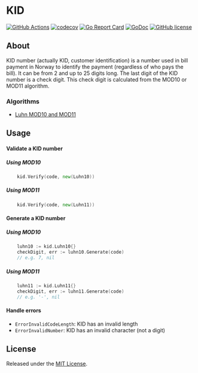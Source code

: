 # KID

[![GitHub Actions](https://github.com/limoli/kid/workflows/Go/badge.svg?branch=main)](https://github.com/limoli/kid/actions?query=workflow%3AGo+branch%3Amain)
[![codecov](https://codecov.io/gh/limoli/kid/branch/master/graph/badge.svg)](https://codecov.io/gh/limoli/kid)
[![Go Report Card](https://goreportcard.com/badge/limoli/kid)](https://goreportcard.com/report/limoli/kid)
[![GoDoc](https://godoc.org/github.com/limoli/kid?status.svg)](https://godoc.org/github.com/limoli/kid)
[![GitHub license](https://img.shields.io/badge/license-MIT-blue.svg)](https://raw.githubusercontent.com/limoli/kid/master/LICENSE)

## About

KID number (actually KID, customer identification) is a number used in bill payment in Norway to identify the payment 
(regardless of who pays the bill). It can be from 2 and up to 25 digits long. The last digit of the KID number is a 
check digit. This check digit is calculated from the MOD10 or MOD11 algorithm.

### Algorithms

- [Luhn MOD10 and MOD11](https://en.wikipedia.org/wiki/Luhn_algorithm)

## Usage

#### Validate a KID number
##### Using MOD10
```go
    kid.Verify(code, new(Luhn10))
```

##### Using MOD11
```go
    kid.Verify(code, new(Luhn11))
```

#### Generate a KID number
##### Using MOD10
```go
    luhn10 := kid.Luhn10{}
    checkDigit, err := luhn10.Generate(code)
    // e.g. 7, nil
```

##### Using MOD11
```go
    luhn11 := kid.Luhn11{}
    checkDigit, err := luhn11.Generate(code)
    // e.g. '-', nil
```

#### Handle errors

- `ErrorInvalidCodeLength`: KID has an invalid length  
- `ErrorInvalidNumber`: KID has an invalid character (not a digit)

## License

Released under the [MIT License](https://github.com/limoli/kid/blob/main/LICENSE).